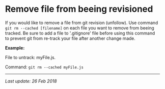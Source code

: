 # Remove file from beeing revisioned

If you would like to remove a file from git revision (unfollow).
Use command `git rm --cached [filename]` on each file
you want to remove from beeing tracked. Be sure to add a file to '.gitignore' 
file before using this command to prevent git from
re-track your file after another change made.

__Example:__

File to untrack: myFile.js. 

Command: `git rm --cached myFile.js`

---
_Last update: 26 Feb 2018_ 